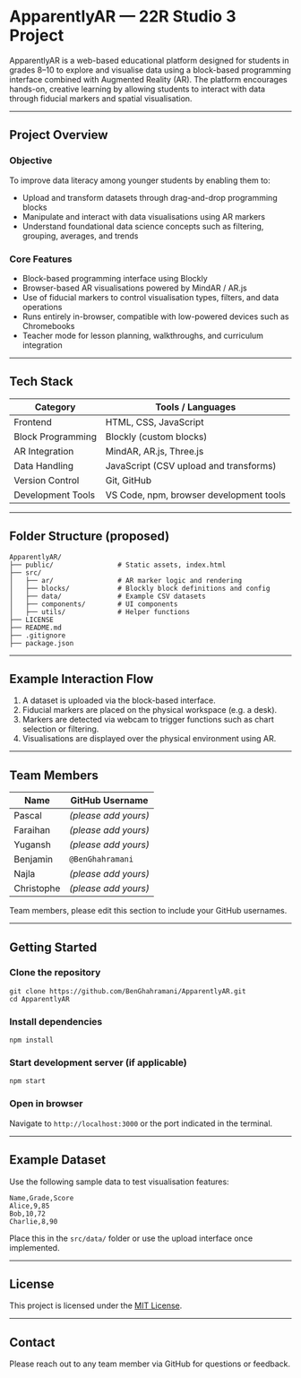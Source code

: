 # ApparentlyAR — 22R Studio 3 Project

ApparentlyAR is a web-based educational platform designed for students in grades 8–10 to explore and visualise data using a block-based programming interface combined with Augmented Reality (AR). The platform encourages hands-on, creative learning by allowing students to interact with data through fiducial markers and spatial visualisation.

---

## Project Overview

### Objective

To improve data literacy among younger students by enabling them to:
- Upload and transform datasets through drag-and-drop programming blocks
- Manipulate and interact with data visualisations using AR markers
- Understand foundational data science concepts such as filtering, grouping, averages, and trends

### Core Features

- Block-based programming interface using Blockly
- Browser-based AR visualisations powered by MindAR / AR.js
- Use of fiducial markers to control visualisation types, filters, and data operations
- Runs entirely in-browser, compatible with low-powered devices such as Chromebooks
- Teacher mode for lesson planning, walkthroughs, and curriculum integration

---

## Tech Stack

| Category          | Tools / Languages                     |
|------------------|----------------------------------------|
| Frontend         | HTML, CSS, JavaScript                  |
| Block Programming| Blockly (custom blocks)                |
| AR Integration   | MindAR, AR.js, Three.js                |
| Data Handling    | JavaScript (CSV upload and transforms) |
| Version Control  | Git, GitHub                            |
| Development Tools| VS Code, npm, browser development tools|

---

## Folder Structure (proposed)

```
ApparentlyAR/
├── public/                # Static assets, index.html
├── src/
│   ├── ar/                # AR marker logic and rendering
│   ├── blocks/            # Blockly block definitions and config
│   ├── data/              # Example CSV datasets
│   ├── components/        # UI components
│   ├── utils/             # Helper functions
├── LICENSE
├── README.md
├── .gitignore
├── package.json
```

---

## Example Interaction Flow

1. A dataset is uploaded via the block-based interface.
2. Fiducial markers are placed on the physical workspace (e.g. a desk).
3. Markers are detected via webcam to trigger functions such as chart selection or filtering.
4. Visualisations are displayed over the physical environment using AR.

---

## Team Members

| Name        | GitHub Username     |
|-------------|---------------------|
| Pascal      | *(please add yours)* |
| Faraihan    | *(please add yours)* |
| Yugansh     | *(please add yours)* |
| Benjamin    | `@BenGhahramani`     |
| Najla       | *(please add yours)* |
| Christophe  | *(please add yours)* |

Team members, please edit this section to include your GitHub usernames.

---

## Getting Started

### Clone the repository

```
git clone https://github.com/BenGhahramani/ApparentlyAR.git
cd ApparentlyAR
```

### Install dependencies

```
npm install
```

### Start development server (if applicable)

```
npm start
```

### Open in browser

Navigate to `http://localhost:3000` or the port indicated in the terminal.

---

## Example Dataset

Use the following sample data to test visualisation features:

```
Name,Grade,Score
Alice,9,85
Bob,10,72
Charlie,8,90
```

Place this in the `src/data/` folder or use the upload interface once implemented.

---

## License

This project is licensed under the [MIT License](./LICENSE).

---

## Contact

Please reach out to any team member via GitHub for questions or feedback.
